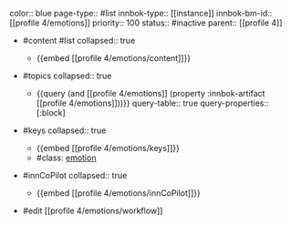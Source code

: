 color:: blue
page-type:: #list
innbok-type:: [[instance]]
innbok-bm-id:: [[profile 4/emotions]]
priority:: 100
status:: #inactive
parent:: [[profile 4]]

- #content #list
  collapsed:: true
	- {{embed [[profile 4/emotions/content]]}}
- #topics
   collapsed:: true
    - {{query (and [[profile 4/emotions]] (property :innbok-artifact [[profile 4/emotions]]))}}
      query-table:: true
      query-properties:: [:block]
- #keys
  collapsed:: true
	- {{embed [[profile 4/emotions/keys]]}}
	- #class: [emotion](https://go.innbok.com/#/page/innBoK%2Fclass%2Femotion)
- #innCoPilot
   collapsed:: true
	 - {{embed [[profile 4/emotions/innCoPilot]]}}

- #edit [[profile 4/emotions/workflow]]

